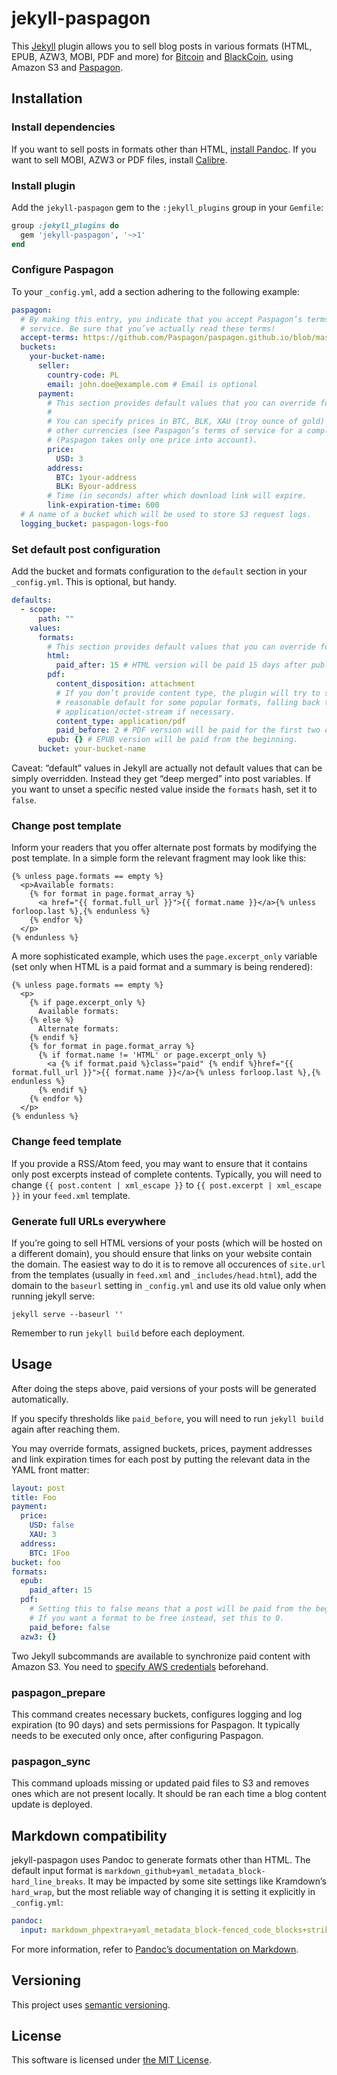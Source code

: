 # jekyll-paspagon

This [Jekyll](http://jekyllrb.com) plugin allows you to sell blog posts in various formats (HTML, EPUB, AZW3, MOBI, PDF and more) for [Bitcoin](https://bitcoin.org) and [BlackCoin](http://blackcoin.co), using Amazon S3 and [Paspagon](http://paspagon.com).

## Installation

### Install dependencies

If you want to sell posts in formats other than HTML, [install Pandoc](http://pandoc.org/installing.html). If you want to sell MOBI, AZW3 or PDF files, install [Calibre](https://calibre-ebook.com/).

### Install plugin

Add the `jekyll-paspagon` gem to the `:jekyll_plugins` group in your `Gemfile`:

```ruby
group :jekyll_plugins do
  gem 'jekyll-paspagon', '~>1'
end
```

### Configure Paspagon

To your `_config.yml`, add a section adhering to the following example:

```yaml
paspagon:
  # By making this entry, you indicate that you accept Paspagon’s terms of
  # service. Be sure that you’ve actually read these terms!
  accept-terms: https://github.com/Paspagon/paspagon.github.io/blob/master/terms-seller.md
  buckets:
    your-bucket-name:
      seller:
        country-code: PL
        email: john.doe@example.com # Email is optional
      payment:
        # This section provides default values that you can override for each post.
        #
        # You can specify prices in BTC, BLK, XAU (troy ounce of gold) and some
        # other currencies (see Paspagon’s terms of service for a complete list).
        # (Paspagon takes only one price into account).
        price:
          USD: 3
        address:
          BTC: 1your-address
          BLK: Byour-address
        # Time (in seconds) after which download link will expire.
        link-expiration-time: 600
  # A name of a bucket which will be used to store S3 request logs.
  logging_bucket: paspagon-logs-foo
```

### Set default post configuration

Add the bucket and formats configuration to the `default` section in your `_config.yml`. This is optional, but handy.

```yaml
defaults:
  - scope:
      path: ""
    values:
      formats:
        # This section provides default values that you can override for each post.
        html:
          paid_after: 15 # HTML version will be paid 15 days after publication.
        pdf:
          content_disposition: attachment
          # If you don’t provide content type, the plugin will try to set a
          # reasonable default for some popular formats, falling back to
          # application/octet-stream if necessary.
          content_type: application/pdf
          paid_before: 2 # PDF version will be paid for the first two days.
        epub: {} # EPUB version will be paid from the beginning.
      bucket: your-bucket-name
```

Caveat: “default” values in Jekyll are actually not default values that can be simply overridden. Instead they get “deep merged” into post variables. If you want to unset a specific nested value inside the `formats` hash, set it to `false`.

### Change post template

Inform your readers that you offer alternate post formats by modifying the post template. In a simple form the relevant fragment may look like this:

```liquid
{% unless page.formats == empty %}
  <p>Available formats:
    {% for format in page.format_array %}
      <a href="{{ format.full_url }}">{{ format.name }}</a>{% unless forloop.last %},{% endunless %}
    {% endfor %}
  </p>
{% endunless %}
```

A more sophisticated example, which uses the `page.excerpt_only` variable (set only when HTML is a paid format and a summary is being rendered):

```liquid
{% unless page.formats == empty %}
  <p>
    {% if page.excerpt_only %}
      Available formats:
    {% else %}
      Alternate formats:
    {% endif %}
    {% for format in page.format_array %}
      {% if format.name != 'HTML' or page.excerpt_only %}
        <a {% if format.paid %}class="paid" {% endif %}href="{{ format.full_url }}">{{ format.name }}</a>{% unless forloop.last %},{% endunless %}
      {% endif %}
    {% endfor %}
  </p>
{% endunless %}
```

### Change feed template

If you provide a RSS/Atom feed, you may want to ensure that it contains only post excerpts instead of complete contents. Typically, you will need to change `{{ post.content | xml_escape }}` to `{{ post.excerpt | xml_escape }}` in your `feed.xml` template.

### Generate full URLs everywhere

If you’re going to sell HTML versions of your posts (which will be hosted on a different domain), you should ensure that links on your website contain the domain. The easiest way to do it is to remove all occurences of `site.url` from the templates (usually in `feed.xml` and `_includes/head.html`), add the domain to the `baseurl` setting in `_config.yml` and use its old value only when running jekyll serve:

```shell
jekyll serve --baseurl ''
```

Remember to run `jekyll build` before each deployment.

## Usage

After doing the steps above, paid versions of your posts will be generated automatically.

If you specify thresholds like `paid_before`, you will need to run `jekyll build` again after reaching them.

You may override formats, assigned buckets, prices, payment addresses and link expiration times for each post by putting the relevant data in the YAML front matter:

```yaml
layout: post
title: Foo
payment:
  price:
    USD: false
    XAU: 3
  address:
    BTC: 1Foo
bucket: foo
formats:
  epub:
    paid_after: 15
  pdf:
    # Setting this to false means that a post will be paid from the beginning.
    # If you want a format to be free instead, set this to 0.
    paid_before: false
  azw3: {}
```

Two Jekyll subcommands are available to synchronize paid content with Amazon S3. You need to [specify AWS credentials](http://blogs.aws.amazon.com/security/post/Tx3D6U6WSFGOK2H/A-New-and-Standardized-Way-to-Manage-Credentials-in-the-AWS-SDKs) beforehand.

### paspagon_prepare

This command creates necessary buckets, configures logging and log expiration (to 90 days) and sets permissions for Paspagon. It typically needs to be executed only once, after configuring Paspagon.

### paspagon_sync

This command uploads missing or updated paid files to S3 and removes ones which are not present locally. It should be ran each time a blog content update is deployed.

## Markdown compatibility

jekyll-paspagon uses Pandoc to generate formats other than HTML. The default input format is `markdown_github+yaml_metadata_block-hard_line_breaks`. It may be impacted by some site settings like Kramdown’s `hard_wrap`, but the most reliable way of changing it is setting it explicitly in `_config.yml`:

```yaml
pandoc:
  input: markdown_phpextra+yaml_metadata_block-fenced_code_blocks+strikeout
```

For more information, refer to [Pandoc’s documentation on Markdown](http://pandoc.org/README.html#pandocs-markdown).

## Versioning

This project uses [semantic versioning](http://semver.org/).

## License

This software is licensed under [the MIT License](LICENSE).
